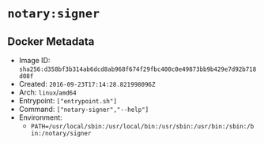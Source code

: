 # `notary:signer`

## Docker Metadata

- Image ID: `sha256:d358bf3b314ab6dcd8ab968f674f29fbc400c0e49873bb9b429e7d92b718d08f`
- Created: `2016-09-23T17:14:28.821998096Z`
- Arch: `linux`/`amd64`
- Entrypoint: `["entrypoint.sh"]`
- Command: `["notary-signer","--help"]`
- Environment:
  - `PATH=/usr/local/sbin:/usr/local/bin:/usr/sbin:/usr/bin:/sbin:/bin:/notary/signer`
